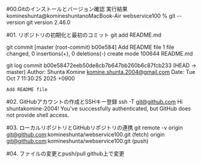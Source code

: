 #00.Gitのインストールとバージョン確認
実行結果
komineshunta@komineshuntanoMacBook-Air webservice100 % git --version
git version 2.46.0

#01. リポジトリの初期化と最初のコミット
git add README.md

git commit
[master (root-commit) b00e584] Add README file
 1 file changed, 0 insertions(+), 0 deletions(-)
 create mode 100644 README.md

git log
commit b00e58472eeb50de8cb7b647bb260b6c87fcb233 (HEAD -> master)
Author: Shunta Komine <komine.shunta.2004@gmail.com>
Date:   Tue Oct 7 11:30:25 2025 +0900

    Add README file

#02. GitHubアカウントの作成とSSHキー登録
ssh -T git@github.com
Hi shuntakomine-2004! You've successfully authenticated, but GitHub does not provide shell access.

#03. ローカルリポジトリとGitHubリポジトリの連携
git remote -v
origin  git@github.com:komineshunta/webservice100.git (fetch)
origin  git@github.com:komineshunta/webservice100.git (push)

#04. ファイルの変更とpush/pull
github上で変更
